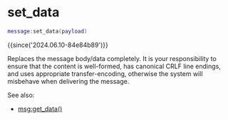 # set_data

```lua
message:set_data(payload)
```

{{since('2024.06.10-84e84b89')}}

Replaces the message body/data completely.
It is your responsibility to ensure that the content is well-formed, has
canonical CRLF line endings, and uses appropriate transfer-encoding, otherwise
the system will misbehave when delivering the message.

See also:
* [msg:get_data()](get_data.md)
